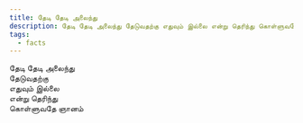 ```yaml
---
title: தேடி தேடி அலைந்து
description: தேடி தேடி அலைந்து தேடுவதற்கு எதுவும் இல்லை என்று தெரிந்து கொள்ளுவதே ஞானம்.
tags:
  - facts
---
```

தேடி தேடி அலைந்து  
தேடுவதற்கு  
எதுவும் இல்லை  
என்று தெரிந்து  
கொள்ளுவதே ஞானம்